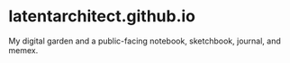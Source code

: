 # latentarchitect.github.io
My digital garden and a public-facing notebook, sketchbook, journal, and memex.
